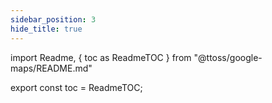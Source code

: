 ```yaml
---
sidebar_position: 3
hide_title: true
---
```


import Readme, { toc as ReadmeTOC } from "@ttoss/google-maps/README.md"

<Readme />

export const toc = ReadmeTOC;

